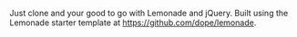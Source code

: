 Just clone and your good to go with Lemonade and jQuery. Built using the Lemonade starter template at https://github.com/dope/lemonade.
